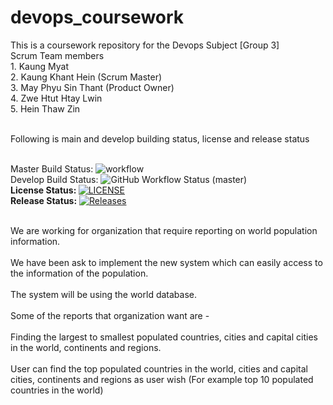 # devops_coursework
This is a coursework repository for the Devops Subject [Group 3]
<br>Scrum Team members
<br>1. Kaung Myat 
<br>2. Kaung Khant Hein (Scrum Master)
<br>3. May Phyu Sin Thant (Product Owner)
<br>4. Zwe Htut Htay Lwin
<br>5. Hein Thaw Zin

<br>Following is main and develop building status, license and release status 

<br>Master Build Status: ![workflow](https://github.com/kaungmyat128/devops_coursework/actions/workflows/main.yml/badge.svg)
<br>Develop Build Status: ![GitHub Workflow Status (master)](https://img.shields.io/github/actions/workflow/status/kaungmyat128/devops_coursework/main.yml?branch=master)
<br><b>License Status: </b> [![LICENSE](https://img.shields.io/github/license/kaungmyat128/devops_coursework.svg?style=flat-square)](https://github.com/kaungmyat128/devops_coursework/blob/master/LICENSE)
<br><b>Release Status:</b> [![Releases](https://img.shields.io/github/release/kaungmyat128/devops_coursework/all.svg?style=flat-square)](https://github.com/kaungmyat128/devops_coursework/releases)


<br> We are working for organization that require reporting on world population information. 
<br>
<br> We have been ask to implement the new system which can easily access to the information of the population.
<br>
<br> The system will be using the world database.
<br>
<br> Some of the reports that organization want are -
<br>
<br> Finding the largest to smallest populated countries, cities and capital cities in the world, continents and regions. 
<br>
<br> User can find the top populated countries in the world, cities and capital cities, continents and  regions as user wish (For example top 10 populated countries in the world) 
<br>



